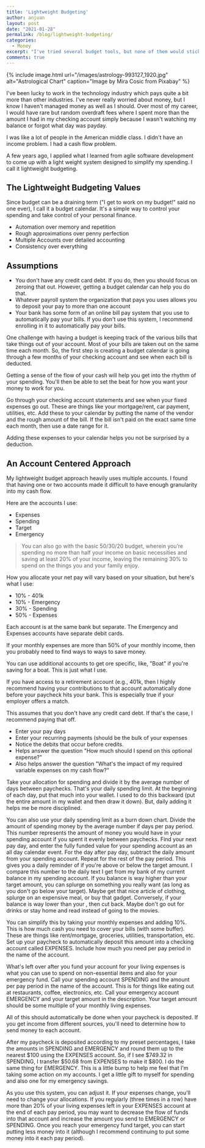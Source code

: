 ```yaml
---
title: 'Lightweight Budgeting'
author: anjuan
layout: post
date: "2021-01-28"
permalink: /blog/lightweight-budgeting/
categories:
  - Money
excerpt: "I've tried several budget tools, but none of them would stick. This is a lightweight approach to budgeting that's worked for me."
comments: true
---
```


{% include image.html url="/images/astrology-993127_1920.jpg" alt="Astrological Chart" caption="Image by Mira Cosic from Pixabay" %}

I've been lucky to work in the technology industry which pays quite a bit more than other industries. I've never really worried about money, but I know I haven't managed money as well as I should. Over most of my career, I would have rare but random overdraft fees where I spent more than the amount I had in my checking account simply because I wasn't watching my balance or forgot what day was payday.

I was like a lot of people in the American middle class. I didn't have an income problem. I had a cash flow problem.

A few years ago, I applied what I learned from agile software development to come up with a light weight system designed to simplify my spending. I call it lightweight budgeting.

## **The Lightweight Budgeting Values**

Since budget can be a draining term ("I get to work on my budget!" said no one ever), I call it a budget calendar. It's a simple way to control your spending and take control of your personal finance.

* Automation over memory and repetition
* Rough approximations over penny perfection
* Multiple Accounts over detailed accounting
* Consistency over everything

## **Assumptions**

* You don't have any credit card debt. If you do, then you should focus on zeroing that out. However, getting a budget calendar can help you do that.
* Whatever payroll system the organization that pays you uses allows you to deposit your pay to more than one account
* Your bank has some form of an online bill pay system that you use to automatically pay your bills. If you don't use this system, I recommend enrolling in it to automatically pay your bills.

One challenge with having a budget is keeping track of the various bills that take things out of your account. Most of your bills are taken out on the same time each month. So, the first step is creating a budget calendar is going through a few months of your checking account and see when each bill is deducted.

Getting a sense of the flow of your cash will help you get into the rhythm of your spending. You'll then be able to set the beat for how you want your money to work for you.

Go through your checking account statements and see when your fixed expenses go out. These are things like your mortgage/rent, car payment, utilities, etc. Add these to your calendar by putting the name of the vendor and the rough amount of the bill. If the bill isn't paid on the exact same time each month, then use a date range for it.

Adding these expenses to your calendar helps you not be surprised by a deduction.

## **An Account Centered Approach**

My lightweight budget approach heavily uses multiple accounts. I found that having one or two accounts made it difficult to have enough granularity into my cash flow.

Here are the accounts I use:

* Expenses
* Spending
* Target
* Emergency



> You can also go with the basic 50/30/20 budget, wherein you’re spending no more than half your income on basic necessities and saving at least 20% of your income, leaving the remaining 30% to spend on the things you and your family enjoy.

How you allocate your net pay will vary based on your situation, but here's what I use:

* 10% - 401k
* 10% - Emergency
* 30% - Spending
* 50% - Expenses

Each account is at the same bank but separate. The Emergency and Expenses accounts have separate debit cards.

If your monthly expenses are more than 50% of your monthly income, then you probably need to find ways to ways to save money.

You can use additional accounts to get ore specific, like, "Boat" if you're saving for a boat. This is just what I use.

If you have access to a retirement account (e.g., 401k, then I highly recommend having your contributions to that account automatically done before your paycheck hits your bank. This is especially true if your employer offers a match.

This assumes that you don't have any credit card debt. If that's the case, I recommend paying that off.

* Enter your pay days
* Enter your recurring payments (should be the bulk of your expenses
* Notice the debits that occur before credits.
* Helps answer the question "How much should I spend on this optional expense?"
* Also helps answer the question "What's the impact of my required variable expenses on my cash flow?"

Take your allocation for spending and divide it by the average number of days between paychecks. That's your daily spending limit. At the beginning of each day, put that much into your wallet. I used to do this backward (put the entire amount in my wallet and then draw it down). But, daily adding it helps me be more disciplined.

You can also use your daily spending limit as a burn down chart. Divide the amount of spending money by the average number if days per pay period. This number represents the amount of money you would have in your spending account if you spent it evenly between paychecks. Find your next pay day, and enter the fully funded value for your spending account as an all day calendar event. For the day after pay day, subtract the daily amount from your spending account. Repeat for the rest of the pay period. This gives you a daily reminder of if you're above or below the target amount. I compare this number to the daily text I get from my bank of my current balance in my spending account. If you balance is way higher than your target amount, you can splurge on something you really want (as long as you don't go below your target). Maybe get that nice article of clothing, splurge on an expensive meal, or buy that gadget. Conversely, if your balance is way lower than your , then cut back. Maybe don't go out for drinks or stay home and read instead of going to the movies.  

You can simplify this by taking your monthly expenses and adding 10%. This is how much cash you need to cover your bills (with some buffer). These are things like rent/mortgage, groceries, utilities, transportation, etc. Set up your paycheck to automatically deposit this amount into a checking account called EXPENSES. Include how much you need per pay period in the name of the account.

What's left over after you fund your account for your living expenses is what you can use to spend on non-essential items and also for your emergency fund. Call your spending account SPENDING and the amount per pay period in the name of the account. This is for things like eating out at restaurants, coffee, electronics, etc.  Call your emergency account EMERGENCY and your target amount in the description. Your target amount should be some multiple of your monthly living expenses.

All of this should automatically be done when your paycheck is deposited. If you get income from different sources, you'll need to determine how to send money to each account.

After my paycheck is deposited according to my preset percentages, I take the amounts in SPENDING and EMERGENCY and round them up to the nearest $100 using the EXPENSES account. So, if I see $749.32 in SPENDING, I transfer $50.68 from EXPENSES to make it $800. I do the same thing for EMERGENCY. This is a little bump to help me feel that I'm taking some action on my accounts. I get a little gift to myself for spending and also one for my emergency savings.

As you use this system, you can adjust it. If your expenses change, you'll need to change your allocations. If you regularly (three times in a row) have more than 20% of your living expenses left in your EXPENSES account at the end of each pay period, you may want to decrease the flow of funds into that account and increase the amount you send to EMERGENCY or SPENDING.  Once you reach your emergency fund target, you can start putting less money into it (although I recommend continuing to put some money into it each pay period).
